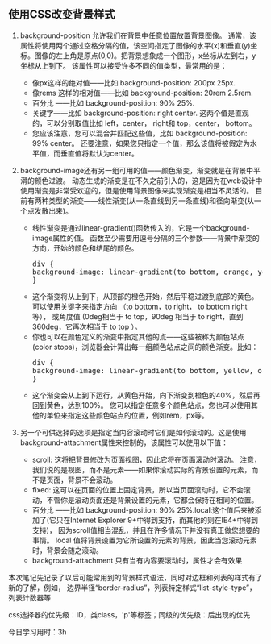 <!DOCTYPE html>
<html>
<head>

</head>
<body>
<div>
<h2>使用CSS改变背景样式</h2>
<ol>

<li>background-position 允许我们在背景中任意位置放置背景图像。
通常，该属性将使用两个通过空格分隔的值，该空间指定了图像的水平(x)和垂直(y)坐标。图像的左上角是原点(0,0)。把背景想象成一个图形，x坐标从左到右，y坐标从上到下。
该属性可以接受许多不同的值类型，最常用的是：
<div>
<ul>
<li>像px这样的绝对值——比如 background-position: 200px 25px.</li>
<li>像rems 这样的相对值——比如 background-position: 20rem 2.5rem.</li>
<li>百分比 ——比如 background-position: 90% 25%.</li>
<li>关键字——比如 background-position: right center. 这两个值是直观的，可以分别取值比如 left，center， right和 top，center， bottom。</li>
<li>您应该注意，您可以混合并匹配这些值，比如 background-position: 99% center。
还要注意，如果您只指定一个值，那么该值将被假定为水平值，而垂直值将默认为center。 </li>
<ul>
</div>
</li>

<li>background-image还有另一组可用的值——颜色渐变，渐变就是在背景中平滑的颜色过渡。
动态生成的渐变是在不久之前引入的，这是因为在web设计中使用渐变是非常受欢迎的，但是使用背景图像来实现渐变是相当不灵活的。
目前有两种类型的渐变——线性渐变(从一条直线到另一条直线)和径向渐变(从一个点发散出来)。
<div>
<ul>
<li>线性渐变是通过linear-gradient()函数传入的，它是一个background-image属性的值。
函数至少需要用逗号分隔的三个参数——背景中渐变的方向，开始的颜色和结尾的颜色。</li>
<pre>div {
background-image: linear-gradient(to bottom, orange, yellow);
}</pre>
<li>这个渐变将从上到下，从顶部的橙色开始，然后平稳过渡到底部的黄色。
可以使用关键字来指定方向 （to bottom，to right， to bottom right等）， 
或角度值 (0deg相当于 to top，90deg 相当于 to right，直到 360deg，它再次相当于 to top ）。</li>
<li>你也可以在颜色定义的渐变中指定其他的点——这些被称为颜色站点(color stops)，浏览器会计算出每一组颜色站点之间的颜色渐变。比如：
<pre>
div {
background-image: linear-gradient(to bottom, yellow, orange 40%, yellow);
}
</pre>
</li>
<li>这个渐变会从上到下运行，从黄色开始，向下渐变到橙色的40%，然后再回到黄色，达到100%。
您可以指定任意多个颜色站点，您也可以使用其他的单位来指定这些颜色站点的位置，例如rem，px等。 </li>
<ul>
</div>
</li>

<li>另一个可供选择的选项是指定当内容滚动时它们是如何滚动的。这是使用background-attachment属性来控制的，该属性可以使用以下值：
<div>
<ul>
<li>scroll: 这将把背景修改为页面视图，因此它将在页面滚动时滚动。
注意，我们说的是视图，而不是元素——如果你滚动实际的背景设置的元素，而不是页面，背景不会滚动。</li>
<li>fixed: 这可以在页面的位置上固定背景，所以当页面滚动时，它不会滚动，不管你是滚动页面还是背景设置的元素，它都会保持在相同的位置。</li>
<li>百分比 ——比如 background-position: 90% 25%.local:这个值后来被添加了(它只在Internet Explorer 9+中得到支持，而其他的则在IE4+中得到支持)，
因为scroll值相当混乱，并且在许多情况下并没有真正做您想要的事情。 
local 值将背景设置为它所设置的元素的背景，因此当您滚动元素时，背景会随之滚动。</li>
<li> background-attachment 只有当有内容要滚动时，属性才会有效果</li>
<ul>
</div>
</li>

</ol>
</div>

<div>
<p>本次笔记先记录了以后可能常用到的背景样式语法，同时对边框和列表的样式有了新的了解，例如，
边界半径“border-radius”，列表特定样式“list-style-type”，列表计数器等
</p>
<p>
css选择器的优先级：ID，类class，'p'等标签；同级的优先级：后出现的优先
</p>
<p>今日学习用时：3h</p>
</div>

</body>
</html>
